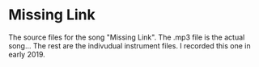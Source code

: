 # Missing Link
The source files for the song "Missing Link". The .mp3 file is the actual song... The rest are the indivudual instrument files. I recorded this one in early 2019. 
